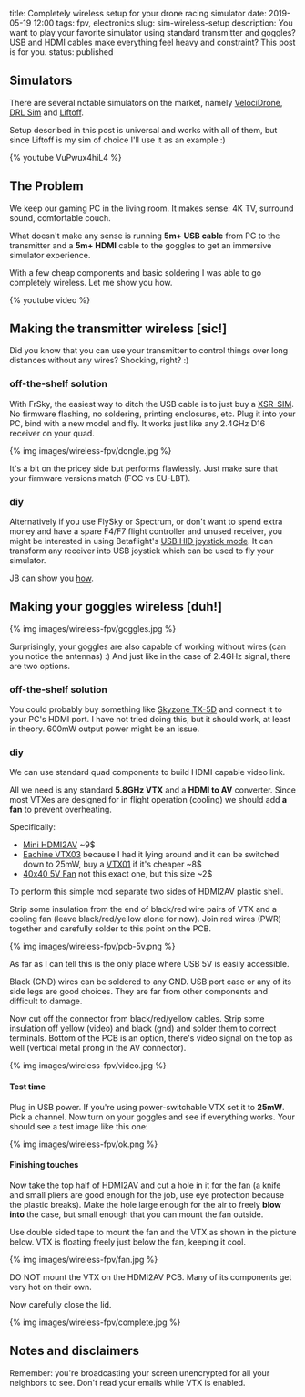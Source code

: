 title: Completely wireless setup for your drone racing simulator 
date: 2019-05-19 12:00
tags: fpv, electronics
slug: sim-wireless-setup
description: You want to play your favorite simulator using standard transmitter and goggles? USB and HDMI cables make everything feel heavy and constraint? This post is for you.
status: published


## Simulators

There are several notable simulators on the market, namely [VelociDrone](https://www.velocidrone.com/),  [DRL Sim](https://thedroneracingleague.com/drl-sim-3/) and [Liftoff](https://www.liftoff-game.com/).

Setup described in this post is universal and works with all of them, but since Liftoff is my sim of choice
I'll use it as an example :)

{% youtube VuPwux4hiL4 %}


## The Problem

We keep our gaming PC in the living room. It makes sense: 4K TV, surround sound, comfortable couch.  

What doesn't make any sense is running **5m+ USB cable** from PC to the transmitter and a
**5m+ HDMI** cable to the goggles to get an immersive simulator experience.

With a few cheap components and basic soldering I was able to go completely wireless.
Let me show you how.

{% youtube video %}


## Making the transmitter wireless [sic!]

Did you know that you can use your transmitter to control things over long distances
without any wires? Shocking, right? :)  


### off-the-shelf solution

With FrSky, the easiest way to ditch the USB cable is to just buy a [XSR-SIM](https://www.frsky-rc.com/product/xsr-sim/). 
No firmware flashing, no soldering, printing enclosures, etc. Plug it into your PC, bind with a new model and fly. 
It works just like any 2.4GHz D16 receiver on your quad. 

{% img images/wireless-fpv/dongle.jpg %}

It's a bit on the pricey side but performs flawlessly. Just make sure that your firmware versions match (FCC vs EU-LBT). 

### diy

Alternatively if you use FlySky or Spectrum, or don't want to spend extra money and have a spare F4/F7 flight controller and unused receiver, you might be interested in using Betaflight's [USB HID joystick mode](https://github.com/betaflight/betaflight/wiki/HID-Joystick-Support).
It can transform any receiver into USB joystick which can be used to fly your simulator. 

JB can show you [how](https://www.youtube.com/watch?v=wuobzowLfj0).


## Making your goggles wireless [duh!]

{% img images/wireless-fpv/goggles.jpg %}


Surprisingly, your goggles are also capable of working without wires (can you notice the antennas) :) And just like in the case of 2.4GHz signal, there 
are two options. 

### off-the-shelf solution

You could probably buy something like [Skyzone TX-5D](https://www.getfpv.com/skyzone-tx-5d-5-8ghz-32ch-600mw-av-transmitter-w-hdmi-port.html) and connect it to your PC's HDMI port. 
I have not tried doing this, but it should work, at least in theory. 600mW output power
might be an issue. 


### diy

We can use standard quad components to build HDMI capable video link. 

All we need is any standard **5.8GHz VTX** and a **HDMI to AV** converter. Since most VTXes are designed
for in flight operation (cooling) we should add **a fan** to prevent overheating. 

Specifically:

- [Mini HDMI2AV](https://www.banggood.com/Onten-OTN-7336B-HDMI-to-AV-Audio-Converter-for-DVD-Laptop-PC-p-1331698.html) ~9$
- [Eachine VTX03](https://www.banggood.com/Eachine-VTX03-Super-Mini-5_8G-72CH-025mW50mw200mW-Switchable-FPV-Transmitter-p-1114206.html) because I had it lying around and it can be switched down to 25mW, buy a [VTX01](https://www.banggood.com/Eachine-VTX01-Super-Mini-5_8G-40CH-25mW-FPV-Transmitter-p-1114203.html) if it's cheaper ~8$  
- [40x40 5V Fan](http://www.aliexpress.com/item/1-PC-5V-0-14A-40MM-4CM-40-40-10mm-4010-DC-CPU-Brushless-Cooling-Cooler/32698690076.html) not this exact one, but this size ~2$


To perform this simple mod separate two sides of HDMI2AV plastic shell. 

Strip some insulation from the end of black/red wire pairs of VTX and a cooling fan
(leave black/red/yellow alone for now). Join red wires (PWR) together and
carefully solder to this point on the PCB.

{% img images/wireless-fpv/pcb-5v.png %}

As far as I can tell this is the only place where USB 5V is easily accessible.

Black (GND) wires can be soldered to any GND. USB port case or any of its side legs are good choices. 
They are far from other components and difficult to damage.

Now cut off the connector from black/red/yellow cables. Strip some insulation off yellow (video) and black (gnd)
and solder them to correct terminals. Bottom of the PCB is an option, there's video signal on the top as well 
(vertical metal prong in the AV connector).

{% img images/wireless-fpv/video.jpg %}

#### Test time

Plug in USB power. If you're using power-switchable VTX set it to **25mW**. Pick a channel.
Now turn on your goggles and see if everything works. Your should see a test image like this one:


{% img images/wireless-fpv/ok.png %}


#### Finishing touches 

Now take the top half of HDMI2AV and cut a hole in it for the fan (a knife and small pliers are good enough 
for the job, use eye protection because the plastic breaks). Make the hole large enough for
the air to freely **blow into** the case, but small enough that you can mount the fan outside.

Use double sided tape to mount the fan and the VTX as shown in the picture below.
VTX is floating freely just below the fan, keeping it cool. 

{% img images/wireless-fpv/fan.jpg %}

DO NOT mount the VTX on the HDMI2AV PCB. Many of its components get very hot on their own. 

Now carefully close the lid. 

{% img images/wireless-fpv/complete.jpg %}



## Notes and disclaimers

Remember: you're broadcasting your screen unencrypted for all your neighbors to see. Don't read your emails while VTX is enabled.
